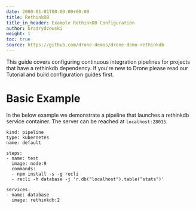 ```yaml
---
date: 2000-01-01T00:00:00+00:00
title: RethinkDB
title_in_header: Example RethinkDB Configuration
author: bradrydzewski
weight: 1
toc: true
source: https://github.com/drone-demos/drone-demo-rethinkdb
---
```


This guide covers configuring continuous integration pipelines for projects that have a rethinkdb dependency. If you're new to Drone please read our Tutorial and build configuration guides first.

# Basic Example

In the below example we demonstrate a pipeline that launches a rethinkdb service container. The server can be reached at `localhost:28015`.

```
kind: pipeline
type: kubernetes
name: default

steps:
- name: test
  image: node:9
  commands:
  - npm install -s -g recli
  - recli -h database -j 'r.db("localhost").table("stats")'

services:
- name: database
  image: rethinkdb:2
```
